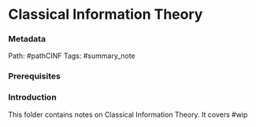 # Classical Information Theory
### Metadata
Path: #pathCINF
Tags: #summary_note

### Prerequisites

### Introduction
This folder contains notes on Classical Information Theory. It covers #wip